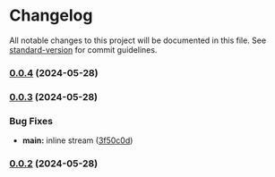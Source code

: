 # Changelog

All notable changes to this project will be documented in this file. See [standard-version](https://github.com/conventional-changelog/standard-version) for commit guidelines.

### [0.0.4](https://github.com/snomiao/chatgpt-template/compare/v0.0.3...v0.0.4) (2024-05-28)

### [0.0.3](https://github.com/snomiao/chatgpt-template/compare/v0.0.2...v0.0.3) (2024-05-28)


### Bug Fixes

* **main:** inline stream ([3f50c0d](https://github.com/snomiao/chatgpt-template/commit/3f50c0d55ba3442358ecee086d8b6d1b052bdde5))

### [0.0.2](https://github.com/snomiao/gpt-template/compare/v0.0.1...v0.0.2) (2024-05-28)

